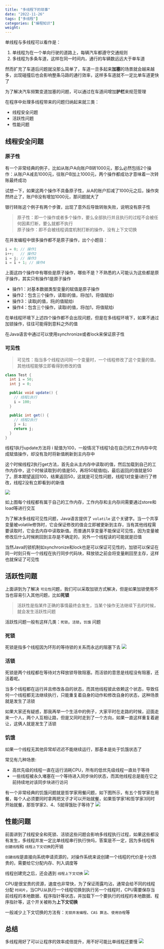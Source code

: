 ```yaml
---
title: "多线程下的琐事"
date: "2022-11-26"
tags: ["多线程"]
categories: ["编程知识"]
weight:
---
```


单线程与多线程可以看作是：

1. 单线程为在一个单向行驶的道路上，每辆汽车都遵守交通规则
2. 多线程为多条车道，这样在同一时间内，通行的车辆数远远大于单车道

然而扩充了车道后问题就没那么简单了，车道一旦多起来**加塞**的场景就会越来越多，出现碰撞后也会影响整条马路的通行效率，这样多车道就不一定比单车道更快了

为了解决汽车频繁变道加塞的问题，可以通过在车道间增加**护栏**来规范管理

在程序中处理多线程带来的问题归纳起来就三类：

- 线程安全问题
- 活跃性问题
- 性能问题

## 线程安全问题

### 原子性

有一个非常经典的例子，比如从账户A向账户B转1000元，那么必然包括2个操作：从账户A减去1000元，往账户B加上1000元，两个操作都成功才意味着一次转账最终成功

试想一下，如果这两个操作不具备原子性，从A的账户扣减了1000元之后，操作突然终止了，账户B没有增加1000元，那问题就大了

银行转账这个例子有两个步骤，出现了意外后导致转账失败，说明没有原子性

> 原子性：即一个操作或者多个操作，要么全部执行并且执行的过程不会被任何因素打断，要么就都不执行\
> 原子操作：即不会被线程调度机制打断的操作，没有上下文切换

在并发编程中很多操作都不是原子操作，出个小题目：

```java
i = 0; // 操作1
i++;   // 操作2
i = j; // 操作3
i = i + 1; // 操作4
```

上面这四个操作中有哪些是原子操作，哪些不是？不熟悉的人可能认为这些都是原子操作，其实只有操作1是原子操作

- 操作1：对基本数据类型变量的赋值是原子操作
- 操作2：包含三个操作，读取i的值，将i加1，将值赋给i
- 操作3：读取j的值，将j的值赋给i
- 操作4：包含三个操作，读取i的值，将i加1，将值赋给i

在单线程环境下上述四个操作都不会出现问题，但是在多线程环境下，如果不通过加锁操作，往往可能得到意料之外的值

在Java语言中通过可以使用synchronize或者lock来保证原子性

### 可见性

> 可见性：指当多个线程访问同一个变量时，一个线程修改了这个变量的值，其他线程能够立即看得到修改的值

```java
class Test {
  int i = 50;
  int j = 0;

  public void update() {
    // 线程1执行
    i = 100;
  }

  public int get() {
    // 线程2执行
    j = i;
    return j;
  }
}
```

线程1执行update方法将 i 赋值为100，一般情况下线程1会在自己的工作内存中完成赋值操作，却没有及时将新值刷新到主内存中

这个时候线程2执行get方法，首先会从主内存中读取i的值，然后加载到自己的工作内存中，这个时候读取到i的值是50，再将50赋值给j，最后返回j的值就是50了。原本期望返回100，结果返回50，这就是可见性问题，线程1对变量i进行了修改，线程2没有立即看到i的新值

![](images/1.png)

如上图每个线程都有属于自己的工作内存，工作内存和主内存间需要通过store和load等进行交互

为了解决多线程可见性问题，Java语言提供了 `volatile` 这个关键字。当一个共享变量被volatile修饰时，它会保证修改的值会立即被更新到主存，当有其他线程需要读取时，它会去内存中读取新值。而普通共享变量不能保证可见性，因为变量被修改后什么时候刷回到主存是不确定的，另外一个线程读的可能就是旧值

当然Java的锁机制如synchronize和lock也是可以保证可见性的，加锁可以保证在同一时刻只有一个线程在执行同步代码块，释放锁之前会将变量刷回至主存，这样也就保证了可见性

## 活跃性问题

上面讲到为了解决 `可见性`问题，我们可以采取加锁方式解决，但是如果加锁使用不当也容易引入其他问题，比如**死锁**

> 活跃性是指某件正确的事情最终会发生，当某个操作无法继续下去的时候，就会发生活跃性问题

活跃性问题一般有这样几类：`死锁`，`活锁`，`饥饿` 问题

### 死锁

死锁是指多个线程因为环形的等待锁的关系而永远的阻塞下去
![](images/2.png)

### 活锁

死锁是两个线程都在等待对方释放锁导致阻塞。而活锁的意思是线程没有阻塞，还活着呢。

当多个线程都在运行并且修改各自的状态，而其他线程彼此依赖这个状态，导致任何一个线程都无法继续执行，只能重复着自身的动作和修改自身的状态，这种场景就是发生了活锁

如果大家还有疑惑，那我再举一个生活中的例子，大家平时在走路的时候，迎面走来一个人，两个人互相让路，但是又同时走到了一个方向，如果一直这样重复着避让，这俩人就是发生了活锁

### 饥饿

如果一个线程无其他异常却迟迟不能继续运行，那基本是处于饥饿状态了

常见有几种场景:

- 高优先级的线程一直在运行消耗CPU，所有的低优先级线程一直处于等待
- 一些线程被永久堵塞在一个等待进入同步块的状态，而其他线程总是能在它之前持续地对该同步块进行访问

有一个非常经典的饥饿问题就是哲学家用餐问题，如下图所示，有五个哲学家在用餐，每个人必须要同时拿两把叉子才可以开始就餐，如果哲学家1和哲学家3同时开始就餐，那哲学家2、4、5就得饿肚子等待了
![](images/3.png)

## 性能问题

前面讲到了线程安全和死锁、活锁这些问题会影响多线程执行过程，如果这些都没有发生，多线程并发一定比单线程串行执行快吗，答案是不一定，因为多线程有 `创建线程`和 `线程上下文切换`的开销

`创建线程`是直接向系统申请资源的，对操作系统来说创建一个线程的代价是十分昂贵的，需要给它分配内存、列入调度等

线程创建完之后，还会遇到 `线程上下文切换`
![](images/4.png)

CPU是很宝贵的资源，速度也非常快，为了保证雨露均沾，通常会给不同的线程分配 `时间片`，当CPU从执行一个线程切换到执行另一个线程时，CPU需要保存当前线程的本地数据、程序指针等状态，并加载下一个要执行的线程的本地数据、程序指针等，这个开关被称为**上下文切换**

一般减少上下文切换的方法有：`无锁并发编程`、`CAS 算法`、`使用协程`等

## 总结

多线程用好了可以让程序的效率成倍提升，用不好可能比单线程还要慢
![](images/5.png)
